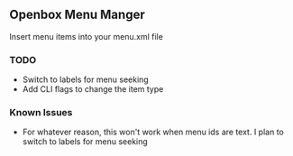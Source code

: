 ## Openbox Menu Manger

Insert menu items into your menu.xml file

### TODO
  * Switch to labels for menu seeking
  * Add CLI flags to change the item type

### Known Issues
  * For whatever reason, this won't work when menu ids are text. I plan to switch to labels for menu seeking
